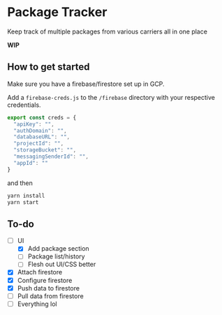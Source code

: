 # Package Tracker
Keep track of multiple packages from various carriers all in one place

**WIP**

## How to get started
Make sure you have a firebase/firestore set up in GCP.

Add a `firebase-creds.js` to the `/firebase` directory with your respective credentials.

```js
export const creds = {
  "apiKey": "",
  "authDomain": "",
  "databaseURL": "",
  "projectId": "",
  "storageBucket": "",
  "messagingSenderId": "",
  "appId": ""
}
```

and then

```bash
yarn install
yarn start
```

## To-do
- [ ] UI
  - [x] Add package section
  - [ ] Package list/history
  - [ ] Flesh out UI/CSS better
- [x] Attach firestore
- [x] Configure firestore
- [x] Push data to firestore
- [ ] Pull data from firestore
- [ ] Everything lol